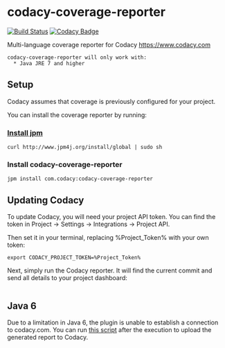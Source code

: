 # codacy-coverage-reporter
[![Build Status](https://travis-ci.org/codacy/codacy-coverage-reporter.svg?branch=master)](https://travis-ci.org/codacy/codacy-coverage-reporter)
[![Codacy Badge](https://www.codacy.com/project/badge/1c524e61cd8640e79b80d406eda8754b)](https://www.codacy.com/app/Codacy/codacy-coverage-reporter)

Multi-language coverage reporter for Codacy https://www.codacy.com

```
codacy-coverage-reporter will only work with:
  * Java JRE 7 and higher
```

## Setup

Codacy assumes that coverage is previously configured for your project.

You can install the coverage reporter by running:

### [Install jpm](https://www.jpm4j.org/#!/md/install)
```
curl http://www.jpm4j.org/install/global | sudo sh
```

### Install codacy-coverage-reporter
```
jpm install com.codacy:codacy-coverage-reporter
```

## Updating Codacy

To update Codacy, you will need your project API token. You can find the token in Project -> Settings -> Integrations -> Project API.

Then set it in your terminal, replacing %Project_Token% with your own token:

```
export CODACY_PROJECT_TOKEN=%Project_Token%
```

Next, simply run the Codacy reporter. It will find the current commit and send all details to your project dashboard:

```codacy-coverage-reporter -l Python -r coverage.xml
```

## Java 6

Due to a limitation in Java 6, the plugin is unable to establish a connection to codacy.com.
You can run [this script](https://gist.github.com/mrfyda/51cdf48fa0722593db6a) after the execution to upload the generated report to Codacy.

